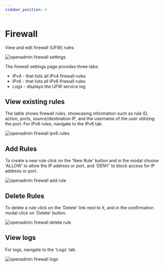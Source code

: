 ```yaml
---
sidebar_position: 4
---
```


# Firewall

View and edit firewall (UFW) rules

![openadmin firewall settings](/img/admin/adminpanel_firewall_settings.png)

The firewall settings page provides three tabs:

- IPv4 - that lists all IPv4 firewall rules
- IPv6 - that lists all IPv6 firewall rules
- Logs - displays the UFW service log

## View existing rules

The table shows firewall rules, showcasing information such as rule ID, action, ports, source/destination IP, and the username of the user utilizing the port.
For IPv6 rules, navigate to the IPv6 tab.

![openadmin firewall ipv6 rules](/img/admin/adminpanel_firewall_ipv6.png)

## Add Rules

To create a new rule click on the 'New Rule' button and in the modal choose 'ALLOW' to allow the IP address or port, and 'DENY' to block access for IP address or port.

![openadmin firewall add rule](/img/admin/adminpanel_firewall_add_rule.png)

## Delete Rules

To delete a rule click on the 'Delete' link next to it, and in the confirmaiton modal click on 'Delete' button.

![openadmin firewall delete rule](/img/admin/adminpanel_firewall_delete_rule.png)


## View logs

For logs, navigate to the 'Logs' tab.

![openadmin firewall logs](/img/admin/adminpanel_firewall_logs.png)
